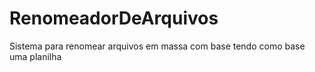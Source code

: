 # RenomeadorDeArquivos
Sistema para renomear arquivos em massa com base tendo como base uma planilha
